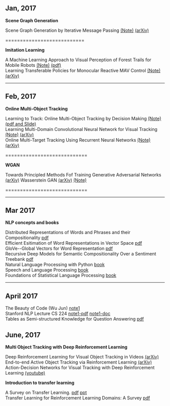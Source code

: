## Jan, 2017
**Scene Graph Generation**

Scene Graph Generation by Iterative Message Passing [(Note)](./Jan17/Scene-Graph-Generation-by-Iterative-Message-Passing.md)  [(arXiv)](https://arxiv.org/abs/1701.02426)  

===========================

**Imitation Learning**

A Machine Learning Approach to Visual Perception of Forest Trails for Mobile Robots    [(Note)](./Jan17/Visual-Perception-of-Forest-Trail-forMobile-Robots.md)   [(pdf)](http://rpg.ifi.uzh.ch/docs/RAL16_Giusti.pdf)    
Learning Transferable Policies for Monocular Reactive MAV Control  [(Note)](./Jan17/Transferable-Policies-for-Monocular-Reactive-MAV-Control.md)   [(arXiv)](https://arxiv.org/abs/1608.00627)

---------------------------

## Feb, 2017
**Online Multi-Object Tracking**   

Learning to Track: Online Multi-Object Tracking by Decision Making  [(Note)](./Feb17/Learning-to-Track.md) [(pdf and Slide)](http://cvgl.stanford.edu/projects/MDP_tracking/)      
Learning Multi-Domain Convolutional Neural Network for Visual Tracking  [(Note)](./Feb17/ML-approach-to-Multi-Domain-CNN-for-VT.md)   [(arXiv)](https://arxiv.org/abs/1510.07945)     
Online Multi-Target Tracking Using Recurrent Neural Networks   [(Note)](./Feb17/Online-Multi-Target-Tracking-Using-RNN.md)   [(arXiv)](https://arxiv.org/abs/1604.03635)  

============================

**WGAN**      

Towards Principled Methods Fof Training Generative Adversarial Networks  [(arXiv)](https://arxiv.org/abs/1701.04862)  Wasserstein GAN  [(arXiv)](https://arxiv.org/abs/1701.07875)   [(Note)](https://zhuanlan.zhihu.com/p/25071913)

============================

------------------------



## Mar 2017

**NLP concepts and books**

Distributed Representations of Words and Phrases and their Compositionality [pdf](./Mar17/Distributed-Representations-of-Words-and-Phrases-and-their-Compositionality.pdf)          
Efficient Esitimation of Word Representations in Vector Space  [pdf](./Mar17/Efficient-Esitimation-of-Word-Representations-in-Vector-Space.pdf)        
GloVe--Global Vectors for Word Representation [pdf](./Mar17/GloVe--Global-Vectors-for-Word-Representation.pdf)            
Recursive Deep Models for Semantic Compositionality Over a Sentiment Treebank   [pdf](./Mar17/Recursive-Deep-Models-for-Semantic-Compositionality.pdf)   
Natural Language Processing with Python [book](./Mar17/NLPWithPython.pdf)        
Speech and Language Processing [book](./Mar17/Speech-and-Language-Processing.pdf)      
Foundations of Statistical Language Processing  [book](./Mar17/Manning_Schuetze_StatisticalNLP.pdf)

-------------------------------------------------------------------------------------------------------------------



## April 2017

The Beauty of Code (Wu Jun)     [note1](./Apr17/《数学之美》阅读笔记(1).pdf)     
Stanford NLP Lecture CS 224   [note1-pdf](./Apr17/Stanford-NLP-Lecture-CS224-Note-1.pdf)   [note1-doc](./Apr17/stanford-nlp-lecture-notes-1.docx)                             
Tables as Semi-structured Knowledge for Question Answering    [pdf](./Apr17/Tables-as-Semi-structured-Knowledge-for-Question-Answering.pdf)

## June, 2017

**Multi Object Tracking with Deep Reinforcement Learning**


Deep Reinforcement Learning for Visual Object Tracking in Videos   [(arXiv)](https://arxiv.org/abs/1701.08936)                           
End-to-end Active Object Tracking via Reinforcement Learning     [(arXiv)](https://arxiv.org/abs/1705.10561)                       
Action-Decision Networks for Visual Tracking with Deep Reinforcement Learning     [(youtube)](https://www.youtube.com/watch?v=RK-PmiRdYzo)                     



**Introduction to transfer learning**

A Survey on Transfer Learning.  [pdf](./June2017/tkde_transfer_learning.pdf)   [ppt](./June2017/A-Survey-on-Transfer-Learning.ppt)                 
Transfer Learning for Reinforcement Learning Domains: A Survey    [pdf](./June2017/taylor09a.pdf)


